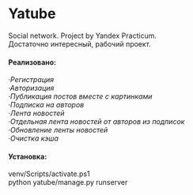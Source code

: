 # Yatube
<html>
	<body>
  		Social network. Project by Yandex Practicum.
  		<br>Достаточно интересный, рабочий проект.
 		  <h4>Реализовано:</h4>
        <i>·Регистрация</i>
       	<br><i>·Авторизация</i>
        <br><i>·Публикация постов вместе с картинками</i>
        <br><i>·Подписка на авторов</i>
        <br><i>·Лента новостей</i>
        <br><i>·Отдельная лента новостей от авторов из подписок</i>
        <br><i>·Обновление ленты новостей</i>
        <br><i>·Очистка кэша</i>
    <h4>Установка:</h4>
    venv/Scripts/activate.ps1
    <br>python yatube/manage.py runserver
  </body>
</html>
